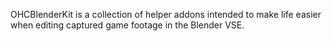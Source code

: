 OHCBlenderKit is a collection of helper addons intended to make life easier when editing captured game footage in the Blender VSE.
